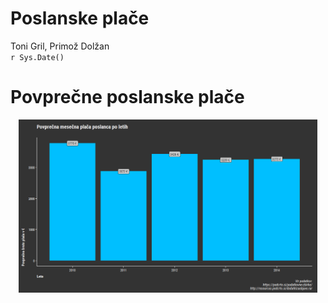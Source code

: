 # Poslanske plače
Toni Gril, Primož Dolžan  
`r Sys.Date()`  



# Povprečne poslanske plače

<img src="Poslanske_place_files/figure-html/povprečne plače-1.png" width="95%"  style="display: block; margin: auto;" />

